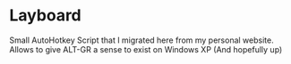 # Layboard
Small AutoHotkey Script that I migrated here from my personal website. Allows to give ALT-GR a sense to exist on Windows XP (And hopefully up)
